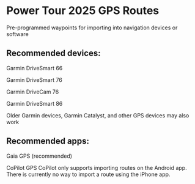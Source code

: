 # Power Tour 2025 GPS Routes

Pre-programmed waypoints for importing into navigation devices or software

## Recommended devices:
Garmin DriveSmart 66

Garmin DriveSmart 76

Garmin DriveCam 76

Garmin DriveSmart 86

Older Garmin devices, Garmin Catalyst, and other GPS devices may also work


## Recommended apps:
 Gaia GPS (recommended)

 CoPilot GPS
   CoPilot only supports importing routes on the Android app. There is currently no way to import a route using the iPhone app.
